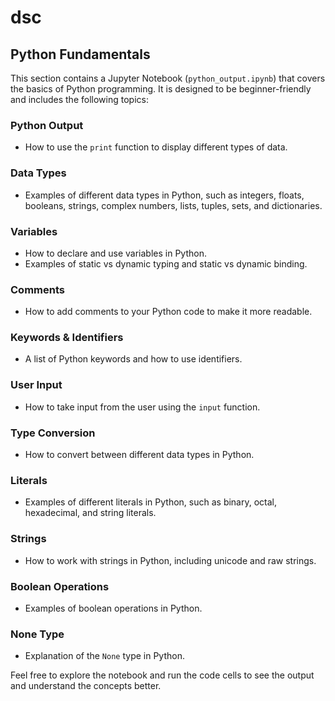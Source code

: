 # dsc

## Python Fundamentals

This section contains a Jupyter Notebook (`python_output.ipynb`) that covers the basics of Python programming. It is designed to be beginner-friendly and includes the following topics:

### Python Output
- How to use the `print` function to display different types of data.

### Data Types
- Examples of different data types in Python, such as integers, floats, booleans, strings, complex numbers, lists, tuples, sets, and dictionaries.

### Variables
- How to declare and use variables in Python.
- Examples of static vs dynamic typing and static vs dynamic binding.

### Comments
- How to add comments to your Python code to make it more readable.

### Keywords & Identifiers
- A list of Python keywords and how to use identifiers.

### User Input
- How to take input from the user using the `input` function.

### Type Conversion
- How to convert between different data types in Python.

### Literals
- Examples of different literals in Python, such as binary, octal, hexadecimal, and string literals.

### Strings
- How to work with strings in Python, including unicode and raw strings.

### Boolean Operations
- Examples of boolean operations in Python.

### None Type
- Explanation of the `None` type in Python.

Feel free to explore the notebook and run the code cells to see the output and understand the concepts better.
